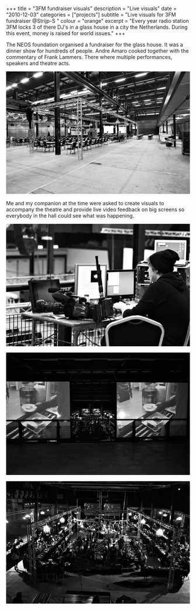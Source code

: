 +++
title = "3FM fundraiser visuals"
description = "Live visuals"
date = "2010-12-03"
categories = ["projects"]
subtitle = "Live visuals for 3FM fundraiser @Strijp-S "
colour = "orange"
excerpt = "Every year radio station 3FM locks 3 of there DJ's in a glass house in a city the Netherlands. During this event, money is raised for world issues."
+++

The NEOS foundation organised a fundraiser for the glass house. It was a dinner show for hundreds of people. Andre Amaro cooked together with the commentary of Frank Lammers. There where multiple performances, speakers and theatre acts.

![3fm](/img/3fm.jpg)

Me and my companion at the time were asked to create visuals to accompany the theatre and provide live video feedback on big screens so everybody in the hall could see what was happening.

![3fm](/img/3fm2.jpg)

![3fm](/img/3fm3.jpg)

![3fm](/img/3fm4.jpg)
